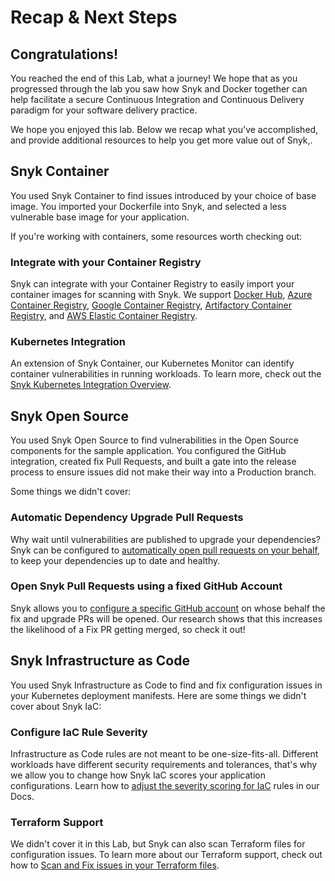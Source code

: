 # Recap & Next Steps

## Congratulations! <a id="congratulations"></a>

You reached the end of this Lab, what a journey! We hope that as you progressed through the lab you saw how Snyk and Docker together can help facilitate a secure Continuous Integration and Continuous Delivery paradigm for your software delivery practice.‌

We hope you enjoyed this lab. Below we recap what you've accomplished, and provide additional resources to help you get more value out of Snyk,.‌

## Snyk Container <a id="snyk-container"></a>

You used Snyk Container to find issues introduced by your choice of base image. You imported your Dockerfile into Snyk, and selected a less vulnerable base image for your application.

If you're working with containers, some resources worth checking out:

### Integrate with your Container Registry

Snyk can integrate with your Container Registry to easily import your container images for scanning with Snyk. We support [Docker Hub](https://support.snyk.io/hc/en-us/articles/360003916058-Configure-integration-for-Docker-Hub), [Azure Container Registry](https://support.snyk.io/hc/en-us/articles/360003915958-Configure-integration-for-ACR), [Google Container Registry](https://support.snyk.io/hc/en-us/articles/360003916118-Configure-integration-for-GCR), [Artifactory Container Registry](https://support.snyk.io/hc/en-us/articles/360003915998-Configuring-your-JFrog-Artifactory-container-registry-integration), and [AWS Elastic Container Registry](https://support.snyk.io/hc/en-us/articles/360003916078-Configure-integration-for-Amazon-Elastic-Container-Registry-ECR-).

### Kubernetes Integration

An extension of Snyk Container, our Kubernetes Monitor can identify container vulnerabilities in running workloads. To learn more, check out the [Snyk Kubernetes Integration Overview](https://support.snyk.io/hc/en-us/articles/360003916138-Kubernetes-integration-overview).

## Snyk Open Source <a id="snyk-open-source"></a>

You used Snyk Open Source to find vulnerabilities in the Open Source components for the sample application. You configured the GitHub integration, created fix Pull Requests, and built a gate into the release process to ensure issues did not make their way into a Production branch.‌

Some things we didn't cover:

### Automatic Dependency Upgrade Pull Requests <a id="automatic-dependency-upgrade-pull-requests"></a>

Why wait until vulnerabilities are published to upgrade your dependencies? Snyk can be configured to [automatically open pull requests on your behalf](https://support.snyk.io/hc/en-us/articles/360006581898-Upgrading-dependencies-with-automatic-PRs#:~:text=Enable%20Snyk%20to%20regularly%20check,available%20for%20the%20specific%20project.), to keep your dependencies up to date and healthy.‌

### Open Snyk Pull Requests using a fixed GitHub Account <a id="open-snyk-pull-requests-using-a-fixed-github-account"></a>

Snyk allows you to [configure a specific GitHub account](https://support.snyk.io/hc/en-us/articles/360010843797-Opening-fix-and-upgrade-pull-requests-from-a-fixed-GitHub-account-) on whose behalf the fix and upgrade PRs will be opened. Our research shows that this increases the likelihood of a Fix PR getting merged, so check it out!

## Snyk Infrastructure as Code

You used Snyk Infrastructure as Code to find and fix configuration issues in your Kubernetes deployment manifests. Here are some things we didn't cover about Snyk IaC:

### Configure IaC Rule Severity

Infrastructure as Code rules are not meant to be one-size-fits-all. Different workloads have different security requirements and tolerances, that's why we allow you to change how Snyk IaC scores your application configurations. Learn how to [adjust the severity scoring for IaC](https://support.snyk.io/hc/en-us/articles/360006402818#UUID-c1919782-6bfa-b84b-a638-3913cee39fc5) rules in our Docs.

### Terraform Support

We didn't cover it in this Lab, but Snyk can also scan Terraform files for configuration issues. To learn more about our Terraform support, check out how to [Scan and Fix issues in your Terraform files](https://support.snyk.io/hc/en-us/articles/360010916577-Scan-and-fix-security-issues-in-your-Terraform-files).

